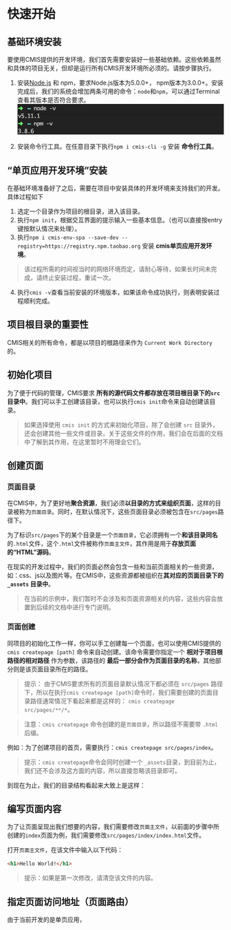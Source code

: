 # 快速开始

## 基础环境安装

要使用CMIS提供的开发环境，我们首先需要安装好一些基础依赖。这些依赖虽然和具体的项目无关，但却是运行所有CMIS开发环境所必须的。请按步骤执行。

1. 安装[Node.js](https://nodejs.org/) 和 npm，要求Node.js版本为5.0.0+， npm版本为3.0.0+。安装完成后，我们的系统会增加两条可用的命令：```node```和```npm```，可以通过Terminal查看其版本是否符合要求。
  ![Node.js环境](6885F224-FC6C-4EEA-A7F8-A10D9BA3FA5B.png)

2. 安装命令行工具。在任意目录下执行```npm i cmis-cli -g``` 安装 **命令行工具**。


## “单页应用开发环境”安装

在基础环境准备好了之后，需要在项目中安装具体的开发环境来支持我们的开发。具体过程如下

1. 选定一个目录作为项目的根目录，进入该目录。
2. 执行```npm init```，根据交互界面的提示输入一些基本信息。（也可以直接按entry键按默认情况来处理）。
3. 执行```npm i cmis-env-spa --save-dev --registry=https://registry.npm.taobao.org``` 安装 **cmis单页应用开发环境**。
> 该过程所需的时间视当时的网络环境而定，请耐心等待，如果长时间未完成，请终止安装过程，重试一次。
4. 执行```cmis -v```查看当前安装的环境版本，如果该命令成功执行，则表明安装过程顺利完成。

## 项目根目录的重要性

CMIS相关的所有命令，都是以项目的根路径来作为 ```Current Work Directory``` 的。

## 初始化项目

为了便于代码的管理，CMIS要求 **所有的源代码文件都存放在项目根目录下的```src```目录中**。我们可以手工创建该目录，也可以执行```cmis init```命令来自动创建该目录。

> 如果选择使用 ```cmis init``` 的方式来初始化项目，除了会创建 ```src``` 目录外，还会创建其他一些文件或目录，关于这些文件的作用，我们会在后面的文档中了解到其作用，在这里暂时不用理会它们。

## 创建页面

### 页面目录

在CMIS中，为了更好地**聚合资源**，我们必须**以目录的方式来组织页面**，这样的目录被称为```页面目录```。同时，在默认情况下，这些页面目录必须被包含在```src/pages```路径下。

为了标识```src/pages```下的某个目录是一个```页面目录```，它必须拥有一个**和该目录同名**的```.html```文件，这个```.html```文件被称作```页面主文件```，其作用是用于**存放页面的“HTML”源码**。

在现实的开发过程中，我们的页面必然会包含一些和当前页面相关的一些资源，如：css、js以及图片等。在CMIS中，这些资源都被组织在**其对应的页面目录下的 ```_assets``` 目录中**。

> 在当前的示例中，我们暂时不会涉及和页面资源相关的内容，这些内容会放置到后续的文档中进行专门说明。


### 页面创建

同项目的初始化工作一样，你可以手工创建每一个页面，也可以使用CMIS提供的 ```cmis createpage [path]``` 命令来自动创建。该命令需要你指定一个 **相对于项目根路径的相对路径** 作为参数，该路径的 **最后一部分会作为页面目录的名称**，其他部分则是该页面目录所在的路径。

> 提示： 由于CMIS要求所有的页面目录默认情况下都必须在 ```src/pages``` 路径下，所以在执行```cmis createpage [path]```命令时，我们需要创建的页面目录路径通常情况下看起来都是这样的： ```cmis createpage src/pages/**/*```。

> 注意：```cmis createpage``` 命令创建的是```页面目录```，所以路径不需要带 ```.html``` 后缀。

例如：为了创建项目的首页，需要执行：```cmis createpage src/pages/index```。

> 提示：```cmis createpage```命令会同时创建一个 ```_assets```目录，到目前为止，我们还不会涉及这方面的内容，所以直接忽略该目录即可。

到现在为止，我们的目录结构看起来大致上是这样：

## 编写页面内容

为了让页面呈现出我们想要的内容，我们需要修改```页面主文件```，以前面的步骤中所创建的```index```页面为例，我们需要修改```src/pages/index/index.html```文件。

打开```页面主文件```，在该文件中输入以下代码：

```html
<h1>Hello World!</h1>
```

> 提示：如果是第一次修改，请清空该文件的内容。

## 指定页面访问地址（页面路由）

由于当前开发的是单页应用，
